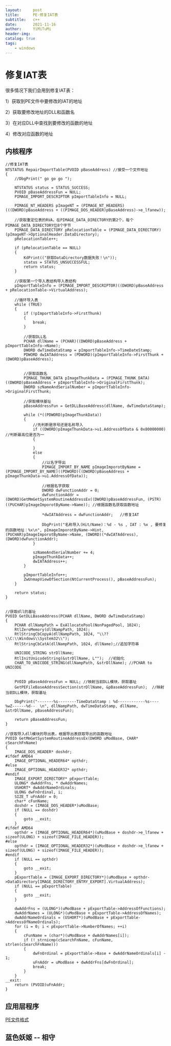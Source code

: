 ```yaml
---
layout:     post
title:      PE-修复IAT表
subtitle:   c++
date:       2021-11-16
author:     YiMiTuMi
header-img: 
catalog: true
tags:
    - windows
---
```


# 修复IAT表

很多情况下我们会用到修复IAT表：

1）获取到PE文件中要修改的IAT的地址

2）获取要修改地址的DLL和函数名

3）在对应DLL中查找到要修改的函数的地址

4）修改对应函数的地址


## 内核程序

	//修复IAT表
	NTSTATUS RepairImportTable(PVOID pBaseAddress) //接受一个文件地址
	{
		//DbgPrint(" go go go ");
	
		NTSTATUS status = STATUS_SUCCESS;
		PVOID pBaseAddressFun = NULL;
		PIMAGE_IMPORT_DESCRIPTOR pImportTableInfo = NULL;
	
		PIMAGE_NT_HEADERS pImageNT = (PIMAGE_NT_HEADERS)(((DWORD)pBaseAddress + ((PIMAGE_DOS_HEADER)pBaseAddress)->e_lfanew));
	
		//获取重定位表的RVA，在PIMAGE_DATA_DIRECTORY的第2个，每个PIMAGE_DATA_DIRECTORY位8个字节
		PIMAGE_DATA_DIRECTORY pRelocationTable = (PIMAGE_DATA_DIRECTORY)(pImageNT->OptionalHeader.DataDirectory);
		pRelocationTable++;
	
		if (pRelocationTable == NULL)
		{
			KdPrint(("获取DataDirectory数据失败！\n"));
			status = STATUS_UNSUCCESSFUL;
			return status;
		}
	
		//获取第一个导入表结构导入表结构
		pImportTableInfo = (PIMAGE_IMPORT_DESCRIPTOR)((DWORD)pBaseAddress + pRelocationTable->VirtualAddress);
	
		//循环导入表
		while (TRUE)
		{
			if (!pImportTableInfo->FirstThunk)
			{
				break;
			}
	
			//获取DLL名
			PCHAR dllName = (PCHAR)((DWORD)pBaseAddress + pImportTableInfo->Name);
			DWORD dwTimeDataStamp = pImportTableInfo->TimeDateStamp;
			PDWORD dwIATAddress = (PDWORD)(pImportTableInfo->FirstThunk + (DWORD)pBaseAddress);
			
	
			//获取函数名
			PIMAGE_THUNK_DATA pImageThunkData = (PIMAGE_THUNK_DATA)((DWORD)pBaseAddress + pImportTableInfo->OriginalFirstThunk);
			DWORD szNameAndSerialNumber = pImportTableInfo->OriginalFirstThunk;
	
			//获取模块基址
			pBaseAddressFun = GetDLLBaseAddress(dllName, dwTimeDataStamp);
	
			while (*((PDWORD)pImageThunkData))
			{
				//先判断是序号还是名称导入
				if ((DWORD)pImageThunkData->u1.AddressOfData & 0x80000000) //判断最高位是否为一
				{
					
				}
				else
				{
					//以名字导出
					PIMAGE_IMPORT_BY_NAME pImageImporotByName = (PIMAGE_IMPORT_BY_NAME)((PDWORD)((DWORD)pBaseAddress + pImageThunkData->u1.AddressOfData));
	
					//根据名字获取
					DWORD dwFunctionAddr = 0;
					dwFunctionAddr = (DWORD)GetMmGetSystemRoutineAddressEx((DWORD)pBaseAddressFun, (PSTR)((PUCHAR)pImageImporotByName->Name)); //根据函数名获取函数地址
	
					*dwIATAddress = dwFunctionAddr;   //修复IAT
				
					DbgPrint("名称导入(Hit/Name)：%d - %s , IAT : %x , 要修复的函数地址：%x\n", pImageImporotByName->Hint, (PUCHAR)pImageImporotByName->Name, (DWORD)(*dwIATAddress), (DWORD)dwFunctionAddr);
				}
	
				szNameAndSerialNumber += 4;
				pImageThunkData++;
				dwIATAddress++;
			}
	
			pImportTableInfo++;
			ZwUnmapViewOfSection(NtCurrentProcess(), pBaseAddressFun);
		}
	
		return status;
	}


	//获取dll的基址
	PVOID GetDLLBaseAddress(PCHAR dllName, DWORD dwTimeDataStamp)
	{
		PCHAR dllNampPath = ExAllocatePool(NonPagedPool, 1024);
		RtlZeroMemory(dllNampPath, 1024);
		RtlStringCbCopyA(dllNampPath, 1024, "\\??\\C:\\Windows\\System32\\");
		RtlStringCbCatA(dllNampPath, 1024, dllName);//追加字符串
	
		UNICODE_STRING strDllName;
		RtlInitUnicodeString(&strDllName, L"");  //初始化
		CHAR_TO_UNICODE_STRING(dllNampPath, &strDllName); //PCHAR to UNICODE
	
	
		PVOID pBaseAddressFun = NULL; //映射当前DLL模块，获取基址
		GetPEFileBaseAddressSection(strDllName, &pBaseAddressFun);  //映射当前DLL模块，获取基址
	
		DbgPrint("-------%s--------TimeDataStamp : %d------------%s----%wZ------%d--  \n", dllNampPath, dwTimeDataStamp, dllName, &strDllName, pBaseAddressFun);
	
		return pBaseAddressFun;
	}

	//获取导入dll模块的导出表，根据导出表获取导出的函数地址
	PVOID GetMmGetSystemRoutineAddressEx(DWORD uModBase, CHAR* cSearchFnName) 
	{
		IMAGE_DOS_HEADER* doshdr;
	#ifdef AMD64
		IMAGE_OPTIONAL_HEADER64* opthdr;
	#else
		IMAGE_OPTIONAL_HEADER32* opthdr;
	#endif
		IMAGE_EXPORT_DIRECTORY* pExportTable;
		ULONG* dwAddrFns, * dwAddrNames;
		USHORT* dwAddrNameOrdinals;
		ULONG dwFnOrdinal, i;
		SIZE_T uFnAddr = 0;
		char* cFunName;
		doshdr = (IMAGE_DOS_HEADER*)uModBase;
		if (NULL == doshdr)
		{
			goto __exit;
		}
	#ifdef AMD64
		opthdr = (IMAGE_OPTIONAL_HEADER64*)(uModBase + doshdr->e_lfanew + sizeof(ULONG) + sizeof(IMAGE_FILE_HEADER));
	#else
		opthdr = (IMAGE_OPTIONAL_HEADER32*)(uModBase + doshdr->e_lfanew + sizeof(ULONG) + sizeof(IMAGE_FILE_HEADER));
	#endif
		if (NULL == opthdr)
		{
			goto __exit;
		}
		pExportTable = (IMAGE_EXPORT_DIRECTORY*)(uModBase + opthdr->DataDirectory[IMAGE_DIRECTORY_ENTRY_EXPORT].VirtualAddress);
		if (NULL == pExportTable)
		{
			goto __exit;
		}
	
		dwAddrFns = (ULONG*)(uModBase + pExportTable->AddressOfFunctions);
		dwAddrNames = (ULONG*)(uModBase + pExportTable->AddressOfNames);
		dwAddrNameOrdinals = (USHORT*)(uModBase + pExportTable->AddressOfNameOrdinals);
		for (i = 0; i < pExportTable->NumberOfNames; ++i)
		{
			cFunName = (char*)(uModBase + dwAddrNames[i]);
			if (!_strnicmp(cSearchFnName, cFunName, strlen(cSearchFnName)))
			{
				dwFnOrdinal = pExportTable->Base + dwAddrNameOrdinals[i] - 1;
				uFnAddr = uModBase + dwAddrFns[dwFnOrdinal];
				break;
			}
		}
	__exit:
		return (PVOID)uFnAddr;
	}

## 应用层程序

[PE文件格式](http://yimitumi.com/2021/06/24/PE%E6%96%87%E4%BB%B6%E6%A0%BC%E5%BC%8F/)

## 蓝色妖姬 -- 相守